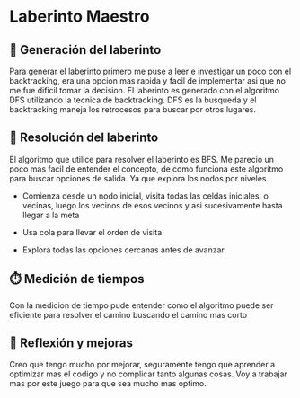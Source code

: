 # Laberinto Maestro

## 🧱 Generación del laberinto

Para generar el laberinto primero me puse a leer e investigar un poco con el backtracking, era una opcion mas rapida y facil de implementar asi que no me fue dificil tomar la decision. El laberinto es generado con el algoritmo DFS utilizando la tecnica de backtracking.
DFS es la busqueda y el backtracking maneja los retrocesos para buscar por otros lugares.

## 🧭 Resolución del laberinto

El algoritmo que utilice para resolver el laberinto es BFS. Me parecio un poco mas facil de entender el concepto, de como funciona este algoritmo para buscar opciones de salida. Ya que explora los nodos por niveles.

- Comienza desde un nodo inicial, visita todas las celdas iniciales, o vecinas, luego los vecinos de esos vecinos y asi sucesivamente hasta llegar a la meta

- Usa cola para llevar el orden de visita

- Explora todas las opciones cercanas antes de avanzar.

## ⏱️ Medición de tiempos

Con la medicion de tiempo pude entender como el algoritmo puede ser eficiente para resolver el camino buscando el camino mas corto

## 🔄 Reflexión y mejoras

Creo que tengo mucho por mejorar, seguramente tengo que aprender a optimizar mas el codigo y no complicar tanto algunas cosas. Voy a trabajar mas por este juego para que sea mucho mas optimo.
